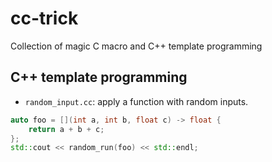 # cc-trick
Collection of magic C macro and C++ template programming

## C++ template programming

- `random_input.cc`: apply a function with random inputs. 

```c++
auto foo = [](int a, int b, float c) -> float {
    return a + b + c;
};
std::cout << random_run(foo) << std::endl;
```

